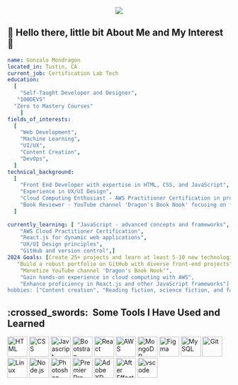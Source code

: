 <p align="center">
 <img src="https://capsule-render.vercel.app/api?type=waving&color=gradient&text=Hello%20World!&height=100&section=header"/>
</p>







## :dragon:  Hello there, little bit About Me and My Interest :dragon:
```yaml
name: Gonzalo Mondragon
located_in: Tustin, CA
current_job: Certification Lab Tech
education:
  [
    "Self-Taught Developer and Designer",
   "100DEVS"
  "Zero to Mastery Courses"
    ]
fields_of_interests:
  [
    "Web Development",
    "Machine Learning",
    "UI/UX",
    "Content Creation",
    "DevOps",
  ]
technical_background:
  [
    "Front End Developer with expertise in HTML, CSS, and JavaScript",
    "Experience in UX/UI Design",
    "Cloud Computing Enthusiast - AWS Practitioner Certification in progress",
    "Book Reviewer - YouTube channel 'Dragon's Book Nook' focusing on fiction, science fiction, and fantasy",
  ]
  
currently_learning: [ "JavaScript - advanced concepts and frameworks",
    "AWS Cloud Practitioner Certification",
    "React.js for dynamic web applications",
    "UX/UI Design principles",
    "GitHub and version control",]
2024 Goals: [Create 25+ projects and learn at least 5-10 new technologies",
   "Build a robust portfolio on GitHub with diverse front-end projects",
    "Monetize YouTube channel 'Dragon's Book Nook'",
    "Gain hands-on experience in cloud computing with AWS",
    "Enhance proficiency in React.js and other JavaScript frameworks"]
hobbies: ["Content creation", "Reading fiction, science fiction, and fantasy books", "Exploring new tech gadgets"]

```
<h2> :crossed_swords: &nbsp;Some Tools I Have Used and Learned</h2>
<p align="left">
  
<img src="https://cdn.jsdelivr.net/gh/devicons/devicon@latest/icons/html5/html5-original-wordmark.svg" alt="HTML" width="45" height="45" />
<img src="https://cdn.jsdelivr.net/gh/devicons/devicon@latest/icons/css3/css3-original-wordmark.svg" alt="CSS" width="45" height="45"/>
<img src="https://cdn.jsdelivr.net/gh/devicons/devicon@latest/icons/javascript/javascript-original.svg" alt="Javascript" width="45" height="45"/>
<img src="https://cdn.jsdelivr.net/gh/devicons/devicon@latest/icons/bootstrap/bootstrap-original-wordmark.svg" alt="Bootstrap" width="45" height="45" />
<img src="https://cdn.jsdelivr.net/gh/devicons/devicon@latest/icons/react/react-original-wordmark.svg"  alt="React" width="45" height="45"/>
<img src="https://cdn.jsdelivr.net/gh/devicons/devicon@latest/icons/amazonwebservices/amazonwebservices-original-wordmark.svg" alt="AWS" width="45" height="45"/>
<img src="https://cdn.jsdelivr.net/gh/devicons/devicon@latest/icons/mongodb/mongodb-original-wordmark.svg" alt="MongoDB" width="45" height="45"/>
<img src="https://cdn.jsdelivr.net/gh/devicons/devicon@latest/icons/figma/figma-original.svg" alt="Figma" width="45" height="45"/>
<img src="https://cdn.jsdelivr.net/gh/devicons/devicon@latest/icons/mysql/mysql-original-wordmark.svg" alt="MySQL" width="45" height="45" />
<img src="https://cdn.jsdelivr.net/gh/devicons/devicon@latest/icons/git/git-original-wordmark.svg" alt="Git" width="45" height="45"/>
<img src="https://cdn.jsdelivr.net/gh/devicons/devicon@latest/icons/linux/linux-original.svg" alt="Linux" width="45" height="45"/>
<img src="https://cdn.jsdelivr.net/gh/devicons/devicon@latest/icons/nodejs/nodejs-original-wordmark.svg" alt="Node.js" width="45" height="45"/>
<img src="https://cdn.jsdelivr.net/gh/devicons/devicon@latest/icons/photoshop/photoshop-original.svg" alt="Photoshop" width="45" height="45"/>
<img src="https://cdn.jsdelivr.net/gh/devicons/devicon@latest/icons/premierepro/premierepro-original.svg" alt="Premier Pro" width="45" height="45" />
<img src="https://cdn.jsdelivr.net/gh/devicons/devicon@latest/icons/xd/xd-original.svg" alt="Adobe XD" width="45" height="45"/>
<img src="https://cdn.jsdelivr.net/gh/devicons/devicon@latest/icons/aftereffects/aftereffects-original.svg"  alt="After Effect" width="45" height="45" />
          

          
          
          
          
          
          
          
          
          
          
          
          
          
          
<img src="https://cdn.jsdelivr.net/gh/devicons/devicon/icons/vscode/vscode-original.svg" alt="vscode" width="45" height="45"/>

</p>
